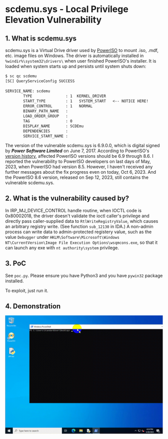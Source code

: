# scdemu.sys - Local Privilege Elevation Vulnerability

## 1. What is scdemu.sys

scdemu.sys is a Virtual Drive driver used by [PowerISO](https://www.poweriso.com/download.htm) to mount .iso, .mdf, etc. image files on Windows. The driver is automatically installed in `%windir%\system32\drivers\` when user finished PowerISO's installer. It is loaded when system starts up and persists until system shuts down:

```console
$ sc qc scdemu
[SC] QueryServiceConfig SUCCESS

SERVICE_NAME: scdemu
        TYPE               : 1  KERNEL_DRIVER
        START_TYPE         : 1   SYSTEM_START   <-- NOTICE HERE!
        ERROR_CONTROL      : 1   NORMAL
        BINARY_PATH_NAME   :
        LOAD_ORDER_GROUP   :
        TAG                : 0
        DISPLAY_NAME       : SCDEmu
        DEPENDENCIES       :
        SERVICE_START_NAME :
```

The version of the vulnerable scdemu.sys is 6.9.0.0, which is digital signed by ___Power Software Limited___ on June 7, 2017. According to PowerISO's [version history](https://poweriso.com/tutorials/history.htm), affected PowerISO versions should be 6.9 through 8.6. I reported the vulnerability to PowerISO developers on last days of May, 2023, when PowerISO had version 8.5. However, I haven't received any further messages about the fix progress even on today, Oct 6, 2023. And the PowerISO 8.6 version, released on Sep 12, 2023, still contains the vulnerable scdemu.sys.

## 2. What is the vulnerability caused by?

In IRP_MJ_DEVICE_CONTROL handle routine, when IOCTL code is 0x80002018, the driver doesn't validate the ioctl caller's privilege and directly pass caller-supplied data to `RtlWriteRegistryValue`, which causes an arbitrary registry write. (See function `sub_12130` in IDA.) A non-admin process can write data to admin-protected registery value, such as the value `Debugger` under `HKLM\Software\Microsoft\Windows NT\CurrentVersion\Image File Execution Options\wsqmcons.exe`, so that it can launch any exe with `nt authority\system` privilege.

## 3. PoC

See `poc.py`. Please ensure you have Python3 and you have `pywin32` package installed.

To exploit, just run it.

## 4. Demonstration

![demonstration.gif](demonstration.gif)
